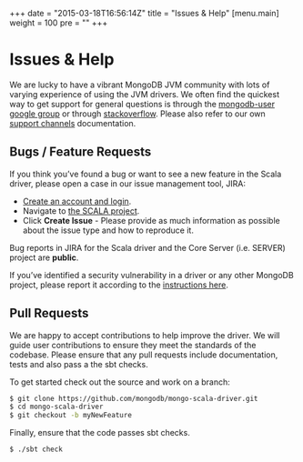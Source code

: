 +++
date = "2015-03-18T16:56:14Z"
title = "Issues & Help"
[menu.main]
  weight = 100
  pre = "<i class='fa fa-life-ring'></i>"
+++

# Issues & Help

We are lucky to have a vibrant MongoDB JVM community with lots of varying
experience of using the JVM drivers.  We often find the quickest way to get support for
general questions is through the [mongodb-user google group](http://groups.google.com/group/mongodb-user)
or through [stackoverflow](http://stackoverflow.com/questions/tagged/mongodb+scala).  Please also
refer to our own [support channels](http://www.mongodb.org/about/support) documentation.

## Bugs / Feature Requests

If you think you’ve found a bug or want to see a new feature in the Scala driver,
please open a case in our issue management tool, JIRA:

- [Create an account and login](https://jira.mongodb.org).
- Navigate to [the SCALA project](https://jira.mongodb.org/browse/SCALA).
- Click **Create Issue** - Please provide as much information as possible about the issue type and how to reproduce it.

Bug reports in JIRA for the Scala driver and the Core Server (i.e. SERVER) project are **public**.

If you’ve identified a security vulnerability in a driver or any other
MongoDB project, please report it according to the [instructions here](http://docs.mongodb.org/manual/tutorial/create-a-vulnerability-report).

## Pull Requests

We are happy to accept contributions to help improve the driver.
We will guide user contributions to ensure they meet the standards of the codebase.
Please ensure that any pull requests include documentation, tests and also pass
a the sbt checks.

To get started check out the source and work on a branch:

```bash
$ git clone https://github.com/mongodb/mongo-scala-driver.git
$ cd mongo-scala-driver
$ git checkout -b myNewFeature
```

Finally, ensure that the code passes sbt checks.
```bash
$ ./sbt check
```
